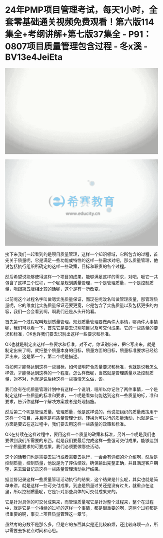 # 24年PMP项目管理考试，每天1小时，全套零基础通关视频免费观看！第六版114集全+考纲讲解+第七版37集全 - P91：0807项目质量管理包含过程 - 冬x溪 - BV13e4JeiEta

![](img/4088948925138a9804c608cc1b0df0c0_0.png)

![](img/4088948925138a9804c608cc1b0df0c0_1.png)

接下来我们一起看到的是项目质量管理，这样一个知识领域，它所包含的过程，首先关于质量呢，它是满足一些功能或特性的这样一些需求对吧，那么质量管理，他说包括执行组织所确定的这样一些政策，目标和职责的各个过程。

然后希望说能够使得这样一个项目的成果，能够满足这样的需求，对吧，呃它一共包含了这样三个过程，一个呢是规划质量管理，一个是管理质量，一个是控制质量，呃跟第五版相比较的话呢，这个是有一所改变。

以前呢这个过程名字叫做嗯实施质量保证，而现在呢改名叫做管理质量，那管理质量呢，它的维度比实施质量保证还要更宽，它是包含了实施质量以及包括更多的内容，我们一会会看到啊，啊我们还是从头开始看。

首先第一个过程呢叫规划质量管理，规划质量管理要做两件大事情，哪两件大事情呢，我们可以看一下，首先它是要去识别项目以及可交付成果，它的一些质量的要求和标准，OK也许我们要去识别出这样一些要求和标准。

OK也就是制定出这样一些要求和标准，对不对，你识别出来，把它写出来，就是制定出来了啊，就把整个质量本身的目标，质量方面的目标，质量标准要求已经给弄出来，这是第一个，第二个呢是描述。

将如何才能够达到这样一些目标，如何证明符合质量要求和标准，也就是说我怎么样做，才能够达到这样的一个程度，怎么样做呢，当然就是管理质量以及控制质量，对不对，也就是说后续这样一些事情怎么做，诶。

我们会有在呃质量管理计划中有这样一个说明，嗯所以你记住了两件事情，一个是制定这样一些质量的标准和要求，一个呢是看如何能达到这样一些质量的标，准和要求，告诉你这样一个解决方案或者是处理措施。

然后第二个呢是管理质量，管理质量，他是这样说的，他说把组织的质量政策用于这样一个项目，并且呢是将质量管理计划，转换为可执行的质量活动，也就是说一方面是要去在这过程中，我们要去用这样一些质量的政策和标准。

OK在持续在这样过程中，要用这样一个质量的政策和标准，另外一个呢是我们也要做到我们所需要的东西，就是我们要最后完成这样一些强可交付成果，能够达到一个质量要求的可要成果，我们必须要做哪些活动。

这个的话我们也是需要去进行或者需要去执行，一会会有详细的介介绍啊，然后是控制质量，控制质量，他说是为了评估绩效，确保输出完整正确，并且满足客户期望，来去监督记录这样一些质量管理活动执行结果。

据监督记录这样一些质量管理活动执行的结果，这个结果是什么呢，其实也就是简单来讲，就是这样一些可交付成果，到底是质量过关还是没有过关，就重点在这里，所以控制质量呢，它是针对那些具体的可交付成果来的。

它是针对具体的可交付成果来，而管理质量呢它是针对整个过程来，整个在过程中，就是它是一个持续的过程的这样一个事情，都是很重要的啊，这两个过程都是很重要的啊，事实上项目质量管理这一章节。

虽然考的分数不是那么多，但是它的东西其实是还比较麻烦，还比较麻烦一点，所以需要去多花点时间和心思。